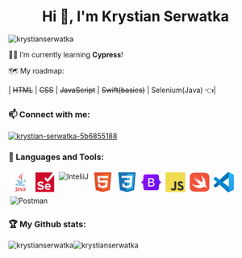 <h1 align="center">Hi 👋, I'm Krystian Serwatka</h1>

<p align="left"> <img src="https://komarev.com/ghpvc/?username=krystianserwatka&label=Profile%20views&color=0e75b6&style=flat" alt="krystianserwatka" /> </p>

<p>🧑‍💻 I’m currently learning <b>Cypress</b>!</p>
<p>🗺 My roadmap:</p>
<p>| <s>HTML</s> | <s>CSS</s> | <s>JavaScript</s> | <s>Swift(basics)</s> | Selenium(Java) 👈|</p>

<h3 align="left">📫 Connect with me:</h3>
<p align="left">
<a href="https://linkedin.com/in/krystian-serwatka-5b6855188" target="blank"><img align="center" src="https://raw.githubusercontent.com/rahuldkjain/github-profile-readme-generator/master/src/images/icons/Social/linked-in-alt.svg" alt="krystian-serwatka-5b6855188" height="30" width="40" /></a>
</p>

<h3 align="left">🧰 Languages and Tools:</h3>
<p align="left"><img src="https://github.com/devicons/devicon/blob/master/icons/java/java-original-wordmark.svg" alt="Java" height="40" style="vertical-align:top; margin:4px"><img src="https://raw.githubusercontent.com/devicons/devicon/master/icons/selenium/selenium-original.svg" alt="Selenium" height="40" style="vertical-align:top; margin:4px"><img src="https://upload.wikimedia.org/wikipedia/commons/f/f4/IntelliJ_IDEA_Edu_Icon.svg" alt="InteliiJ" height="40" style="vertical-align:top; margin:4px"><img src="https://raw.githubusercontent.com/devicons/devicon/master/icons/html5/html5-original.svg" alt="HTML5" height="40" style="vertical-align:top; margin:4px"><img src="https://raw.githubusercontent.com/devicons/devicon/master/icons/css3/css3-original.svg" alt="CSS3" height="40" style="vertical-align:top; margin:4px"><img src="https://raw.githubusercontent.com/devicons/devicon/master/icons/bootstrap/bootstrap-original.svg" alt="Bootstrap" height="40" style="vertical-align:top; margin:4px"><img src="https://raw.githubusercontent.com/devicons/devicon/master/icons/javascript/javascript-original.svg" alt="JavaScript" height="40" style="vertical-align:top; margin:4px"><img src="https://raw.githubusercontent.com/devicons/devicon/master/icons/swift/swift-original.svg" alt="Swift" height="40" style="vertical-align:top; margin:4px"><img src="https://raw.githubusercontent.com/devicons/devicon/master/icons/vscode/vscode-original.svg" alt="VSCode" height="40" style="vertical-align:top; margin:4px"><img src="https://www.vectorlogo.zone/logos/getpostman/getpostman-icon.svg" alt="Postman" height="40" style="vertical-align:top; margin:4px">
<h3 align="left">🏆 My Github stats:</h3>

<img align="left" style="margin-bottom: 15px;" src="https://github-readme-streak-stats.herokuapp.com/?user=krystianserwatka&theme=tokyonight" alt="krystianserwatka" />
<img align="left" src="https://github-readme-stats.vercel.app/api/top-langs?username=krystianserwatka&show_icons=true&locale=en&layout=compact&hide=Python,C,Hack,Tcl&theme=tokyonight" alt="krystianserwatka" />
